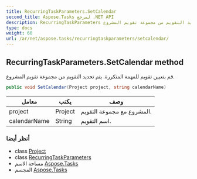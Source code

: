 ```yaml
---
title: RecurringTaskParameters.SetCalendar
second_title: Aspose.Tasks لمرجع .NET API
description: RecurringTaskParameters طريقة. قم بتعيين تقويم للمهمة المتكررة. يتم تحديد التقويم من مجموعة تقويم المشروع.
type: docs
weight: 60
url: /ar/net/aspose.tasks/recurringtaskparameters/setcalendar/
---
```

## RecurringTaskParameters.SetCalendar method

قم بتعيين تقويم للمهمة المتكررة. يتم تحديد التقويم من مجموعة تقويم المشروع.

```csharp
public void SetCalendar(Project project, string calendarName)
```

| معامل | يكتب | وصف |
| --- | --- | --- |
| project | Project | المشروع مع مجموعة التقويم. |
| calendarName | String | اسم التقويم. |

### أنظر أيضا

* class [Project](../../project/)
* class [RecurringTaskParameters](../)
* مساحة الاسم [Aspose.Tasks](../../recurringtaskparameters/)
* المجسم [Aspose.Tasks](../../../)


